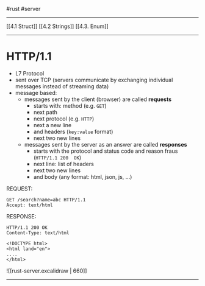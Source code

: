 #rust #server 

-------
[[4.1 Struct]]
[[4.2 Strings]]
[[4.3. Enum]]



-------
# HTTP/1.1
- L7 Protocol
- sent over TCP (servers communicate by exchanging individual messages instead of streaming data)
- message based:
	- messages sent by the client (browser) are called **requests**
		- starts with: method (e.g. `GET`)
		- next path
		- next protocol (e.g. `HTTP`)
		- next a new line
		- and headers (`key:value` format)
		- next two new lines
	- messages sent by the server as an answer are called **responses**
		- starts with the protocol  and status code and reason fraus (`HTTP/1.1 200  OK`)
		- next line: list of headers 
		- next two new lines
		- and body (any format: html, json, js, ...)

REQUEST:
```
GET /search?name=abc HTTP/1.1 
Accept: text/html
```
RESPONSE:
```
HTTP/1.1 200 OK
Content-Type: text/html

<!DOCTYPE html>
<html land="en">
....
</html>
```

![[rust-server.excalidraw | 660]]


-------------


